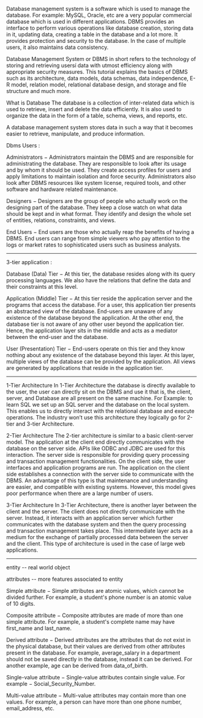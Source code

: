 Database management system is a software which is used to manage the database. For example: MySQL, Oracle, etc are a very popular commercial database which is used in different applications.
DBMS provides an interface to perform various operations like database creation, storing data in it, updating data, creating a table in the database and a lot more.
It provides protection and security to the database. In the case of multiple users, it also maintains data consistency.

Database Management System or DBMS in short refers to the technology of storing and retrieving usersí data with utmost efficiency along with appropriate security measures. This tutorial explains the basics of DBMS such as its architecture, data models, data schemas, data independence, E-R model, relation model, relational database design, and storage and file structure and much more.

What is Database
The database is a collection of inter-related data which is used to retrieve, insert and delete the data efficiently. It is also used to organize the data in the form of a table, schema, views, and reports, etc.

A database management system stores data in such a way that it becomes easier to retrieve, manipulate, and produce information.

Dbms Users :

Administrators − Administrators maintain the DBMS and are responsible for administrating the database. They are responsible to look after its usage and by whom it should be used. They create access profiles for users and apply limitations to maintain isolation and force security. Administrators also look after DBMS resources like system license, required tools, and other software and hardware related maintenance.

Designers − Designers are the group of people who actually work on the designing part of the database. They keep a close watch on what data should be kept and in what format. They identify and design the whole set of entities, relations, constraints, and views.

End Users − End users are those who actually reap the benefits of having a DBMS. End users can range from simple viewers who pay attention to the logs or market rates to sophisticated users such as business analysts.

---

3-tier application :

Database (Data) Tier − At this tier, the database resides along with its query processing languages. We also have the relations that define the data and their constraints at this level.

Application (Middle) Tier − At this tier reside the application server and the programs that access the database. For a user, this application tier presents an abstracted view of the database. End-users are unaware of any existence of the database beyond the application. At the other end, the database tier is not aware of any other user beyond the application tier. Hence, the application layer sits in the middle and acts as a mediator between the end-user and the database.

User (Presentation) Tier − End-users operate on this tier and they know nothing about any existence of the database beyond this layer. At this layer, multiple views of the database can be provided by the application. All views are generated by applications that reside in the application tier.

---

1-Tier Architecture
In 1-Tier Architecture the database is directly available to the user, the user can directly sit on the DBMS and use it that is, the client, server, and Database are all present on the same machine. For Example: to learn SQL we set up an SQL server and the database on the local system. This enables us to directly interact with the relational database and execute operations. The industry won’t use this architecture they logically go for 2-tier and 3-tier Architecture.

2-Tier Architecture
The 2-tier architecture is similar to a basic client-server model. The application at the client end directly communicates with the database on the server side. APIs like ODBC and JDBC are used for this interaction. The server side is responsible for providing query processing and transaction management functionalities. On the client side, the user interfaces and application programs are run. The application on the client side establishes a connection with the server side to communicate with the DBMS.
An advantage of this type is that maintenance and understanding are easier, and compatible with existing systems. However, this model gives poor performance when there are a large number of users.

3-Tier Architecture
In 3-Tier Architecture, there is another layer between the client and the server. The client does not directly communicate with the server. Instead, it interacts with an application server which further communicates with the database system and then the query processing and transaction management takes place. This intermediate layer acts as a medium for the exchange of partially processed data between the server and the client. This type of architecture is used in the case of large web applications.

---

entity -- real world object

attributes -- more features associated to entity

Simple attribute − Simple attributes are atomic values, which cannot be divided further. For example, a student's phone number is an atomic value of 10 digits.

Composite attribute − Composite attributes are made of more than one simple attribute. For example, a student's complete name may have first_name and last_name.

Derived attribute − Derived attributes are the attributes that do not exist in the physical database, but their values are derived from other attributes present in the database. For example, average_salary in a department should not be saved directly in the database, instead it can be derived. For another example, age can be derived from data_of_birth.

Single-value attribute − Single-value attributes contain single value. For example − Social_Security_Number.

Multi-value attribute − Multi-value attributes may contain more than one values. For example, a person can have more than one phone number, email_address, etc.

